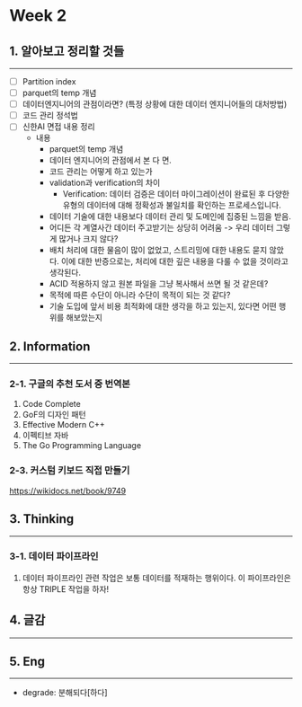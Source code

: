 # Week 2

## 1. 알아보고 정리할 것들

------

- [ ]  Partition index
- [ ]  parquet의 temp 개념
- [ ]  데이터엔지니어의 관점이라면? (특정 상황에 대한 데이터 엔지니어들의 대처방법)
- [ ]  코드 관리 정석법
- [ ]  신한AI 면접 내용 정리
    - 내용
        - parquet의 temp 개념
        - 데이터 엔지니어의 관점에서 본 다 면.
        - 코드 관리는 어떻게 하고 있는가
        - validation과 verification의 차이
            - Verification: 데이터 검증은 데이터 마이그레이션이 완료된 후 다양한 유형의 데이터에 대해 정확성과 불일치를 확인하는 프로세스입니다.
        - 데이터 기술에 대한 내용보다 데이터 관리 및 도메인에 집중된 느낌을 받음.
        - 어디든 각 계열사간 데이터 주고받기는 상당히 어려움 -> 우리 데이터 그렇게 많거나 크지 않다?
        - 배치 처리에 대한 물음이 많이 없었고, 스트리밍에 대한 내용도 묻지 않았다. 이에 대한 반증으로는, 처리에 대한 깊은 내용을 다룰 수 없을 것이라고 생각된다.
        - ACID 적용하지 않고 원본 파일을 그냥 복사해서 쓰면 될 것 같은데?
        - 목적에 따른 수단이 아니라 수단이 목적이 되는 것 같다?
        - 기술 도입에 앞서 비용 최적화에 대한 생각을 하고 있는지, 있다면 어떤 행위를 해보았는지

## 2. Information

------

### 2-1. 구글의 추천 도서 중 번역본

1. Code Complete
2. GoF의 디자인 패턴
3. Effective Modern C++
4. 이펙티브 자바
5. The Go Programming Language

### 2-3. 커스텀 키보드 직접 만들기

https://wikidocs.net/book/9749

## 3. Thinking

------

### 3-1. 데이터 파이프라인

1. 데이터 파이프라인 관련 작업은 보통 데이터를 적재하는 행위이다. 이 파이프라인은 항상 TRIPLE 작업을 하자!

## 4. 글감

------

## 5. Eng

------

- degrade: 분해되다[하다]
